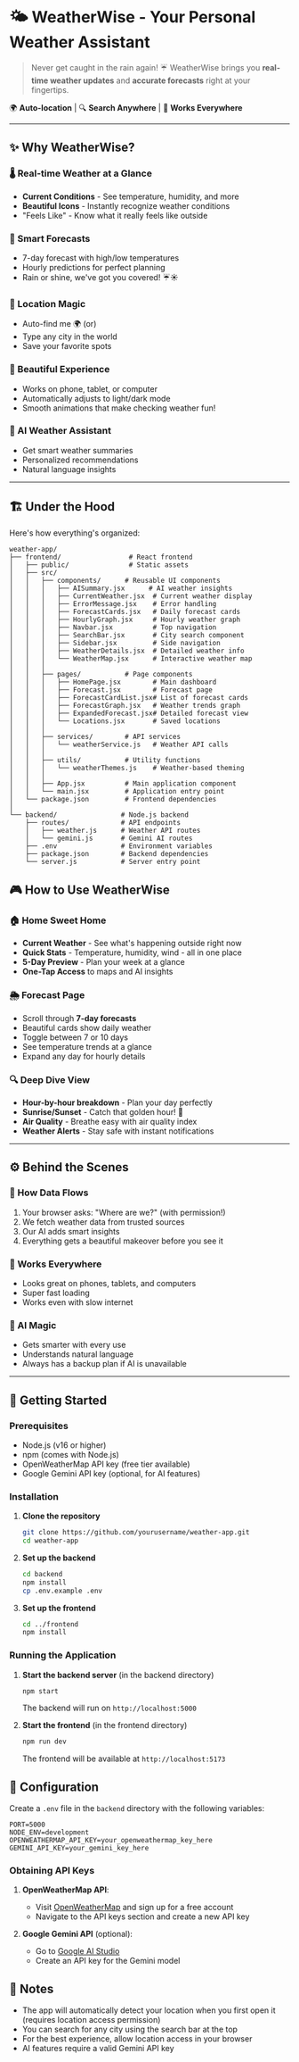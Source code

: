 # 🌤️ WeatherWise - Your Personal Weather Assistant

> Never get caught in the rain again! ☔ WeatherWise brings you **real-time weather updates** and **accurate forecasts** right at your fingertips. 

🌍 **Auto-location** | 🔍 **Search Anywhere** | 📱 **Works Everywhere**

---

## ✨ Why WeatherWise?

### 🌡️ Real-time Weather at a Glance
- **Current Conditions** - See temperature, humidity, and more
- **Beautiful Icons** - Instantly recognize weather conditions
- "Feels Like" - Know what it really feels like outside

### 📅 Smart Forecasts
- 7-day forecast with high/low temperatures
- Hourly predictions for perfect planning
- Rain or shine, we've got you covered! ☔☀️

### 📍 Location Magic
- Auto-find me 🌍 (or)
- Type any city in the world
- Save your favorite spots

### 🎨 Beautiful Experience
- Works on phone, tablet, or computer
- Automatically adjusts to light/dark mode
- Smooth animations that make checking weather fun!

### 🤖 AI Weather Assistant
- Get smart weather summaries
- Personalized recommendations
- Natural language insights

---

## 🏗️ Under the Hood

Here's how everything's organized:

```
weather-app/
├── frontend/                 # React frontend
│   ├── public/               # Static assets
│   ├── src/
│   │   ├── components/      # Reusable UI components
│   │   │   ├── AISummary.jsx      # AI weather insights
│   │   │   ├── CurrentWeather.jsx  # Current weather display
│   │   │   ├── ErrorMessage.jsx    # Error handling
│   │   │   ├── ForecastCards.jsx   # Daily forecast cards
│   │   │   ├── HourlyGraph.jsx     # Hourly weather graph
│   │   │   ├── Navbar.jsx          # Top navigation
│   │   │   ├── SearchBar.jsx       # City search component
│   │   │   ├── Sidebar.jsx         # Side navigation
│   │   │   ├── WeatherDetails.jsx  # Detailed weather info
│   │   │   └── WeatherMap.jsx      # Interactive weather map
│   │   │
│   │   ├── pages/           # Page components
│   │   │   ├── HomePage.jsx        # Main dashboard
│   │   │   ├── Forecast.jsx        # Forecast page
│   │   │   ├── ForecastCardList.jsx# List of forecast cards
│   │   │   ├── ForecastGraph.jsx   # Weather trends graph
│   │   │   ├── ExpandedForecast.jsx# Detailed forecast view
│   │   │   └── Locations.jsx       # Saved locations
│   │   │
│   │   ├── services/        # API services
│   │   │   └── weatherService.js   # Weather API calls
│   │   │
│   │   ├── utils/           # Utility functions
│   │   │   └── weatherThemes.js    # Weather-based theming
│   │   │
│   │   ├── App.jsx          # Main application component
│   │   └── main.jsx         # Application entry point
│   └── package.json         # Frontend dependencies
│
└── backend/                # Node.js backend
    ├── routes/             # API endpoints
    │   ├── weather.js      # Weather API routes
    │   └── gemini.js       # Gemini AI routes
    ├── .env                # Environment variables
    ├── package.json        # Backend dependencies
    └── server.js           # Server entry point
```

## 🎮 How to Use WeatherWise

### 🏠 Home Sweet Home
- **Current Weather** - See what's happening outside right now
- **Quick Stats** - Temperature, humidity, wind - all in one place
- **5-Day Preview** - Plan your week at a glance
- **One-Tap Access** to maps and AI insights

### 🌦️ Forecast Page
- Scroll through **7-day forecasts**
- Beautiful cards show daily weather
- Toggle between 7 or 10 days
- See temperature trends at a glance
- Expand any day for hourly details

### 🔍 Deep Dive View
- **Hour-by-hour breakdown** - Plan your day perfectly
- **Sunrise/Sunset** - Catch that golden hour! 🌅
- **Air Quality** - Breathe easy with air quality index
- **Weather Alerts** - Stay safe with instant notifications

---

## ⚙️ Behind the Scenes

### 🔄 How Data Flows
1. Your browser asks: "Where are we?" (with permission!)
2. We fetch weather data from trusted sources
3. Our AI adds smart insights
4. Everything gets a beautiful makeover before you see it

### 📱 Works Everywhere
- Looks great on phones, tablets, and computers
- Super fast loading
- Works even with slow internet

### 🤖 AI Magic
- Gets smarter with every use
- Understands natural language
- Always has a backup plan if AI is unavailable

---

## 🚀 Getting Started

### Prerequisites

- Node.js (v16 or higher)
- npm (comes with Node.js)
- OpenWeatherMap API key (free tier available)
- Google Gemini API key (optional, for AI features)

### Installation

1. **Clone the repository**
   ```bash
   git clone https://github.com/yourusername/weather-app.git
   cd weather-app
   ```

2. **Set up the backend**
   ```bash
   cd backend
   npm install
   cp .env.example .env
   ```

3. **Set up the frontend**
   ```bash
   cd ../frontend
   npm install
   ```

### Running the Application

1. **Start the backend server** (in the backend directory)
   ```bash
   npm start
   ```
   The backend will run on `http://localhost:5000`

2. **Start the frontend** (in the frontend directory)
   ```bash
   npm run dev
   ```
   The frontend will be available at `http://localhost:5173`

## 🔑 Configuration

Create a `.env` file in the `backend` directory with the following variables:

```
PORT=5000
NODE_ENV=development
OPENWEATHERMAP_API_KEY=your_openweathermap_key_here
GEMINI_API_KEY=your_gemini_key_here
```

### Obtaining API Keys

1. **OpenWeatherMap API**:
   - Visit [OpenWeatherMap](https://openweathermap.org/api) and sign up for a free account
   - Navigate to the API keys section and create a new API key

2. **Google Gemini API** (optional):
   - Go to [Google AI Studio](https://ai.google.dev/)
   - Create an API key for the Gemini model

## 📝 Notes

- The app will automatically detect your location when you first open it (requires location access permission)
- You can search for any city using the search bar at the top
- For the best experience, allow location access in your browser
- AI features require a valid Gemini API key
